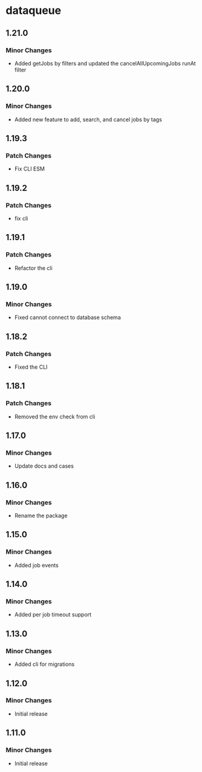 # dataqueue

## 1.21.0

### Minor Changes

- Added getJobs by filters and updated the cancelAllUpcomingJobs runAt filter

## 1.20.0

### Minor Changes

- Added new feature to add, search, and cancel jobs by tags

## 1.19.3

### Patch Changes

- Fix CLI ESM

## 1.19.2

### Patch Changes

- fix cli

## 1.19.1

### Patch Changes

- Refactor the cli

## 1.19.0

### Minor Changes

- Fixed cannot connect to database schema

## 1.18.2

### Patch Changes

- Fixed the CLI

## 1.18.1

### Patch Changes

- Removed the env check from cli

## 1.17.0

### Minor Changes

- Update docs and cases

## 1.16.0

### Minor Changes

- Rename the package

## 1.15.0

### Minor Changes

- Added job events

## 1.14.0

### Minor Changes

- Added per job timeout support

## 1.13.0

### Minor Changes

- Added cli for migrations

## 1.12.0

### Minor Changes

- Initial release

## 1.11.0

### Minor Changes

- Initial release
